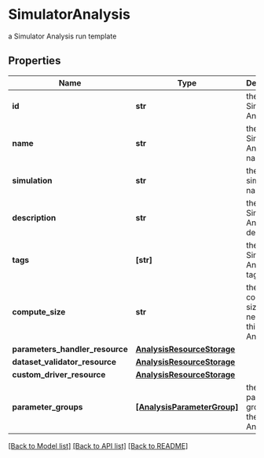 # SimulatorAnalysis

a Simulator Analysis run template

## Properties
Name | Type | Description | Notes
------------ | ------------- | ------------- | -------------
**id** | **str** | the Simulator Analysis id | 
**name** | **str** | the Simulator Analysis name | 
**simulation** | **str** | the simulation name | 
**description** | **str** | the Simulator Analysis description | [optional] 
**tags** | **[str]** | the list of Simulator Analysis tags | [optional] 
**compute_size** | **str** | the compute size needed for this Analysis | [optional] 
**parameters_handler_resource** | [**AnalysisResourceStorage**](AnalysisResourceStorage.md) |  | [optional] 
**dataset_validator_resource** | [**AnalysisResourceStorage**](AnalysisResourceStorage.md) |  | [optional] 
**custom_driver_resource** | [**AnalysisResourceStorage**](AnalysisResourceStorage.md) |  | [optional] 
**parameter_groups** | [**[AnalysisParameterGroup]**](AnalysisParameterGroup.md) | the list of parameters groups for the Analysis | [optional] 

[[Back to Model list]](../README.md#documentation-for-models) [[Back to API list]](../README.md#documentation-for-api-endpoints) [[Back to README]](../README.md)


